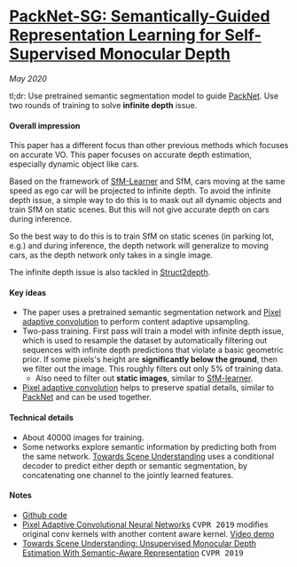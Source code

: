 # [PackNet-SG: Semantically-Guided Representation Learning for Self-Supervised Monocular Depth](https://arxiv.org/abs/2002.12319)

_May 2020_

tl;dr: Use pretrained semantic segmentation model to guide [PackNet](packnet.md). Use two rounds of training to solve **infinite depth** issue.

#### Overall impression
This paper has a different focus than other previous methods which focuses on accurate VO. This paper focuses on accurate depth estimation, especially dynamic object like cars. 

Based on the framework of [SfM-Learner](sfm_learner.md) and SfM, cars moving at the same speed as ego car will be projected to infinite depth. To avoid the infinite depth issue, a simple way to do this is to mask out all dynamic objects and train SfM on static scenes. But this will not give accurate depth on cars during inference. 

So the best way to do this is to train SfM on static scenes (in parking lot, e.g.) and during inference, the depth network will generalize to moving cars, as the depth network only takes in a single image. 

The infinite depth issue is also tackled in [Struct2depth](struct2depth.md).

#### Key ideas
- The paper uses a pretrained semantic segmentation network and [Pixel adaptive convolution](https://arxiv.org/abs/1904.05373) to perform content adaptive upsampling.
- Two-pass training. First pass will train a model with infinite depth issue, which is used to resample the dataset by automatically filtering out sequences with infinite depth predictions that violate a basic geometric prior. If some pixels's height are **significantly below the ground**, then we filter out the image. This roughly filters out only 5% of training data.
	- Also need to filter out **static images**, similar to [SfM-learner](sfm_learner.md).
- [Pixel adaptive convolution](https://arxiv.org/abs/1904.05373) helps to preserve spatial details, similar to [PackNet](packnet.md) and can be used together.

#### Technical details
- About 40000 images for training.
- Some networks explore semantic information by predicting both from the same network. [Towards Scene Understanding](http://openaccess.thecvf.com/content_CVPR_2019/papers/Chen_Towards_Scene_Understanding_Unsupervised_Monocular_Depth_Estimation_With_Semantic-Aware_Representation_CVPR_2019_paper.pdf) uses a conditional decoder to predict either depth or semantic segmentation, by concatenating one channel to the jointly learned features.

#### Notes
- [Github code](https://github.com/TRI-ML/packnet-sfm/)
- [Pixel Adaptive Convolutional Neural Networks](https://arxiv.org/abs/1904.05373) <kbd>CVPR 2019</kbd> modifies original conv kernels with another content aware kernel. [Video demo](https://www.youtube.com/watch?v=gsQZbHuR64o)
- [Towards Scene Understanding: Unsupervised Monocular Depth Estimation With Semantic-Aware Representation](http://openaccess.thecvf.com/content_CVPR_2019/papers/Chen_Towards_Scene_Understanding_Unsupervised_Monocular_Depth_Estimation_With_Semantic-Aware_Representation_CVPR_2019_paper.pdf) <kbd>CVPR 2019</kbd>

